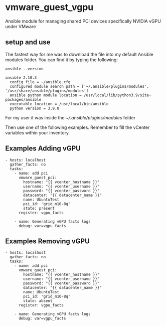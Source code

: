 # vmware_guest_vgpu
Ansible module for managing shared PCI devices specifically NVIDIA vGPU under VMware

## setup and use
The fastest way for me was to download the file into my default Ansible modules folder. You can find it by typing the following:

```
ansible --version

ansible 2.10.3
  config file = ~/ansible.cfg
  configured module search path = ['~/.ansible/plugins/modules', '/usr/share/ansible/plugins/modules']
  ansible python module location = /usr/local/lib/python3.9/site-packages/ansible
  executable location = /usr/local/bin/ansible
  python version = 3.9.0
```
For my user it was inside the *~/.ansible/plugins/modules* folder

Then use one of the following examples. Remember to fill the vCenter variables within your inventory.

## Examples Adding vGPU
```
- hosts: localhost
  gather_facts: no
  tasks:
    - name: add pci
      vmware_guest_pci:
        hostname: "{{ vcenter_hostname }}"
        username: "{{ vcenter_username }}"
        password: "{{ vcenter_password }}"
        datacenter: "{{ datacenter_name }}"
        name: UbuntuTest
        pci_id: 'grid_m10-8q'
        state: present
      register: vgpu_facts

    - name: Generating vGPU facts logs
      debug: var=vgpu_facts

```

## Examples Removing vGPU
```
- hosts: localhost
  gather_facts: no
  tasks:
    - name: add pci
      vmware_guest_pci:
        hostname: "{{ vcenter_hostname }}"
        username: "{{ vcenter_username }}"
        password: "{{ vcenter_password }}"
        datacenter: "{{ datacenter_name }}"
        name: UbuntuTest
        pci_id: 'grid_m10-8q'
        state: absent
      register: vgpu_facts

    - name: Generating vGPU facts logs
      debug: var=vgpu_facts

```
